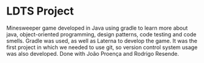 # LDTS Project
Minesweeper game developed in Java using gradle to learn more about java, object-oriented programming, design patterns, code testing and code smells. Gradle was used, as well as Laterna to develop the game. It was the first project in which we needed to use git, so version control system usage was also developed. Done with João Proença and Rodrigo Resende. 